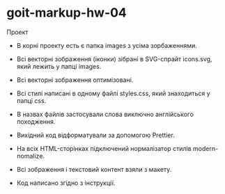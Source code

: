 # goit-markup-hw-04
 
Проект

- В корні проекту есть є папка images з усіма зорбаженнями.

- Всі векторні зображення (іконки) зібрані в SVG-спрайт icons.svg, який лежить у папці images.

- Всі векторні зображення оптимізовані.

- Всі стилі написані в одному файлі styles.css, який знаходиться у папці css.

- В назвах файлів застосували слова виключно англійського походження.

- Вихідний код відформатували за допомогою Prettier.

- На всіх HTML-сторінках підключений нормалізатор стилів modern-nomalize.

- Всі зображення і текстовий контент взяли з макету.

- Код написано згідно з інструкції.
